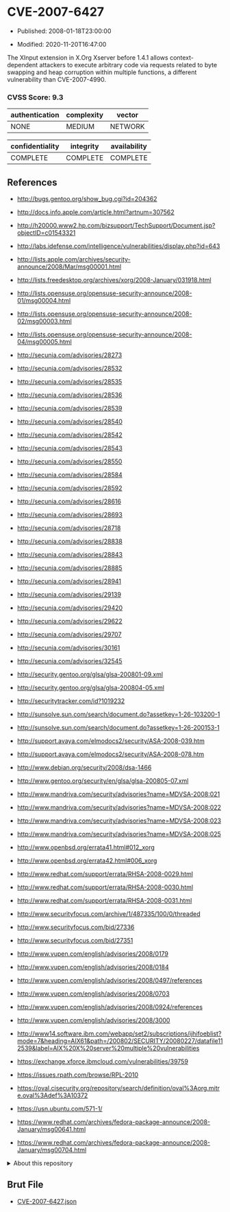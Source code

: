 # CVE-2007-6427

- Published: 2008-01-18T23:00:00

- Modified: 2020-11-20T16:47:00

The XInput extension in X.Org Xserver before 1.4.1 allows context-dependent attackers to execute arbitrary code via requests related to byte swapping and heap corruption within multiple functions, a different vulnerability than CVE-2007-4990.

### CVSS Score: **9.3**

| authentication | complexity | vector |
| --- | --- | --- |
| NONE | MEDIUM | NETWORK |

| confidentiality | integrity | availability |
| --- | --- | --- |
| COMPLETE | COMPLETE | COMPLETE |

## References

* http://bugs.gentoo.org/show_bug.cgi?id=204362

* http://docs.info.apple.com/article.html?artnum=307562

* http://h20000.www2.hp.com/bizsupport/TechSupport/Document.jsp?objectID=c01543321

* http://labs.idefense.com/intelligence/vulnerabilities/display.php?id=643

* http://lists.apple.com/archives/security-announce/2008/Mar/msg00001.html

* http://lists.freedesktop.org/archives/xorg/2008-January/031918.html

* http://lists.opensuse.org/opensuse-security-announce/2008-01/msg00004.html

* http://lists.opensuse.org/opensuse-security-announce/2008-02/msg00003.html

* http://lists.opensuse.org/opensuse-security-announce/2008-04/msg00005.html

* http://secunia.com/advisories/28273

* http://secunia.com/advisories/28532

* http://secunia.com/advisories/28535

* http://secunia.com/advisories/28536

* http://secunia.com/advisories/28539

* http://secunia.com/advisories/28540

* http://secunia.com/advisories/28542

* http://secunia.com/advisories/28543

* http://secunia.com/advisories/28550

* http://secunia.com/advisories/28584

* http://secunia.com/advisories/28592

* http://secunia.com/advisories/28616

* http://secunia.com/advisories/28693

* http://secunia.com/advisories/28718

* http://secunia.com/advisories/28838

* http://secunia.com/advisories/28843

* http://secunia.com/advisories/28885

* http://secunia.com/advisories/28941

* http://secunia.com/advisories/29139

* http://secunia.com/advisories/29420

* http://secunia.com/advisories/29622

* http://secunia.com/advisories/29707

* http://secunia.com/advisories/30161

* http://secunia.com/advisories/32545

* http://security.gentoo.org/glsa/glsa-200801-09.xml

* http://security.gentoo.org/glsa/glsa-200804-05.xml

* http://securitytracker.com/id?1019232

* http://sunsolve.sun.com/search/document.do?assetkey=1-26-103200-1

* http://sunsolve.sun.com/search/document.do?assetkey=1-26-200153-1

* http://support.avaya.com/elmodocs2/security/ASA-2008-039.htm

* http://support.avaya.com/elmodocs2/security/ASA-2008-078.htm

* http://www.debian.org/security/2008/dsa-1466

* http://www.gentoo.org/security/en/glsa/glsa-200805-07.xml

* http://www.mandriva.com/security/advisories?name=MDVSA-2008:021

* http://www.mandriva.com/security/advisories?name=MDVSA-2008:022

* http://www.mandriva.com/security/advisories?name=MDVSA-2008:023

* http://www.mandriva.com/security/advisories?name=MDVSA-2008:025

* http://www.openbsd.org/errata41.html#012_xorg

* http://www.openbsd.org/errata42.html#006_xorg

* http://www.redhat.com/support/errata/RHSA-2008-0029.html

* http://www.redhat.com/support/errata/RHSA-2008-0030.html

* http://www.redhat.com/support/errata/RHSA-2008-0031.html

* http://www.securityfocus.com/archive/1/487335/100/0/threaded

* http://www.securityfocus.com/bid/27336

* http://www.securityfocus.com/bid/27351

* http://www.vupen.com/english/advisories/2008/0179

* http://www.vupen.com/english/advisories/2008/0184

* http://www.vupen.com/english/advisories/2008/0497/references

* http://www.vupen.com/english/advisories/2008/0703

* http://www.vupen.com/english/advisories/2008/0924/references

* http://www.vupen.com/english/advisories/2008/3000

* http://www14.software.ibm.com/webapp/set2/subscriptions/ijhifoeblist?mode=7&heading=AIX61&path=/200802/SECURITY/20080227/datafile112539&label=AIX%20X%20server%20multiple%20vulnerabilities

* https://exchange.xforce.ibmcloud.com/vulnerabilities/39759

* https://issues.rpath.com/browse/RPL-2010

* https://oval.cisecurity.org/repository/search/definition/oval%3Aorg.mitre.oval%3Adef%3A10372

* https://usn.ubuntu.com/571-1/

* https://www.redhat.com/archives/fedora-package-announce/2008-January/msg00641.html

* https://www.redhat.com/archives/fedora-package-announce/2008-January/msg00704.html

<details>
<summary>About this repository</summary> 

  This repository is part of the project [Live Hack CVE](https://github.com/Live-Hack-CVE). Main website can be found [www.live-hack.org](https://www.live-hack.org) 
  
  Made by [Sn0wAlice](https://github.com/Sn0wAlice) for the people that care about security and need to have a feed of the latest CVEs. Hope you enjoy it, don't forget to star the repo and follow me on [Twitter](https://twitter.com/Sn0wAlice) and [Github](https://github.com/Sn0wAlice). And that is my [personnal website](https://www.alice-snow.me/)

  - [Home Page](https://github.com/Live-Hack-CVE)
  - [Framework](https://github.com/Live-Hack-CVE/cve-framework)
  - [CVE database](https://github.com/Live-Hack-CVE/full_database)
  - [Changelog](https://github.com/Live-Hack-CVE/Changelog)
</details>

## Brut File

* [CVE-2007-6427.json](https://raw.githubusercontent.com/Live-Hack-CVE/full_database/main/cves/2007/CVE-2007-6427.json)

